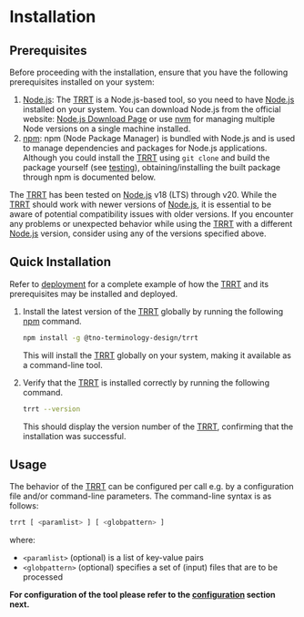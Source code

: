 # Installation

## Prerequisites

Before proceeding with the installation, ensure that you have the following prerequisites installed on your system:

1. [Node.js](http://nodejs.org/): The [TRRT](@) is a Node.js-based tool, so you need to have [Node.js](https://nodejs.org/) installed on your system. You can download Node.js from the official website: [Node.js Download Page](https://nodejs.org/) or use [nvm](https://github.com/nvm-sh/nvm) for managing multiple Node versions on a single machine installed.
2. [npm](https://www.npmjs.com/get-npm): npm (Node Package Manager) is bundled with Node.js and is used to manage dependencies and packages for Node.js applications. Although you could install the [TRRT](@) using `git clone` and build the package yourself (see [testing](testing)), obtaining/installing the built package through npm is documented below.

The [TRRT](@) has been tested on [Node.js](http://nodejs.org/) v18 (LTS) through v20. While the [TRRT](@) should work with newer versions of [Node.js](http://nodejs.org/), it is essential to be aware of potential compatibility issues with older versions. If you encounter any problems or unexpected behavior while using the [TRRT](@) with a different [Node.js](http://nodejs.org/) version, consider using any of the versions specified above.

## Quick Installation
Refer to [deployment](deployment) for a complete example of how the [TRRT](@) and its prerequisites may be installed and deployed.
    
1. Install the latest version of the [TRRT](@) globally by running the following [npm](https://www.npmjs.com/package/@tno-terminoloy-design/trrt) command.
    
    ```bash
    npm install -g @tno-terminology-design/trrt
    ```
        
    This will install the [TRRT](@) globally on your system, making it available as a command-line tool.
    
2. Verify that the [TRRT](@) is installed correctly by running the following command.
    
    ```bash
    trrt --version
    ```
    This should display the version number of the [TRRT](@), confirming that the installation was successful.

## Usage

The behavior of the [TRRT](@) can be configured per call e.g. by a configuration file and/or command-line parameters. The command-line syntax is as follows:

```bash
trrt [ <paramlist> ] [ <globpattern> ]
```

where:
- `<paramlist>` (optional) is a list of key-value pairs
- `<globpattern>` (optional) specifies a set of (input) files that are to be processed

**For configuration of the tool please refer to the [configuration](configuration) section next.**